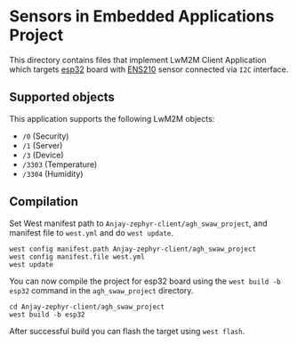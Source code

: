 # Sensors in Embedded Applications Project

This directory contains files that implement LwM2M Client Application which
targets [esp32](https://www.espressif.com/en/products/devkits/esp32-devkitc)
board with [ENS210](https://eu.mouser.com/new/sciosense/ams-ens210-sensor/)
sensor connected via ``I2C`` interface.

## Supported objects

This application supports the following LwM2M objects:
* ``/0`` (Security)
* ``/1`` (Server)
* ``/3`` (Device)
* ``/3303`` (Temperature)
* ``/3304`` (Humidity)

## Compilation

Set West manifest path to ``Anjay-zephyr-client/agh_swaw_project``, and manifest
file to ``west.yml`` and do ``west update``.

```
west config manifest.path Anjay-zephyr-client/agh_swaw_project
west config manifest.file west.yml
west update
```

You can now compile the project for esp32 board using the ``west build -b
esp32`` command in the ``agh_swaw_project`` directory.

```
cd Anjay-zephyr-client/agh_swaw_project
west build -b esp32
```

After successful build you can flash the target using ``west flash``.
